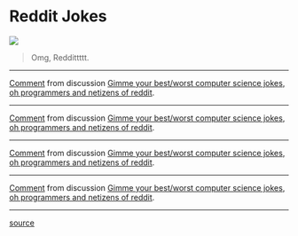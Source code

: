 # Reddit Jokes

![](http://sp.reddit.com/obeyFinal.jpg)

> Omg, Reddittttt.

---

<div class="reddit-embed"  data-embed-media="www.redditmedia.com"  data-embed-live="true"  data-embed-created="2015-04-06T01:22:10.630Z"><a href="https://www.reddit.com/r/AskReddit/comments/m32f7/gimme_your_bestworst_computer_science_jokes_oh/c2xohbv">Comment</a> from discussion <a href="https://www.reddit.com/r/AskReddit/comments/m32f7/gimme_your_bestworst_computer_science_jokes_oh/">Gimme your best/worst computer science jokes, oh programmers and netizens of reddit</a>.</div><script async src="https://www.redditstatic.com/comment-embed.js"></script>

---

<div class="reddit-embed"  data-embed-media="www.redditmedia.com"  data-embed-live="true"  data-embed-created="2015-04-06T01:32:02.831Z"><a href="https://www.reddit.com/r/AskReddit/comments/m32f7/gimme_your_bestworst_computer_science_jokes_oh/c2xqepx">Comment</a> from discussion <a href="https://www.reddit.com/r/AskReddit/comments/m32f7/gimme_your_bestworst_computer_science_jokes_oh/">Gimme your best/worst computer science jokes, oh programmers and netizens of reddit</a>.</div><script async src="https://www.redditstatic.com/comment-embed.js"></script>

---

<div class="reddit-embed"  data-embed-media="www.redditmedia.com"  data-embed-live="true"  data-embed-created="2015-04-06T01:32:40.162Z"><a href="https://www.reddit.com/r/AskReddit/comments/m32f7/gimme_your_bestworst_computer_science_jokes_oh/c2xoh0e">Comment</a> from discussion <a href="https://www.reddit.com/r/AskReddit/comments/m32f7/gimme_your_bestworst_computer_science_jokes_oh/">Gimme your best/worst computer science jokes, oh programmers and netizens of reddit</a>.</div><script async src="https://www.redditstatic.com/comment-embed.js"></script>

---

<div class="reddit-embed"  data-embed-media="www.redditmedia.com"  data-embed-live="true"  data-embed-created="2015-04-06T01:33:02.079Z"><a href="https://www.reddit.com/r/AskReddit/comments/m32f7/gimme_your_bestworst_computer_science_jokes_oh/c2xqrym">Comment</a> from discussion <a href="https://www.reddit.com/r/AskReddit/comments/m32f7/gimme_your_bestworst_computer_science_jokes_oh/">Gimme your best/worst computer science jokes, oh programmers and netizens of reddit</a>.</div><script async src="https://www.redditstatic.com/comment-embed.js"></script>

---

[source](http://www.reddit.com/r/AskReddit/comments/m32f7/gimme_your_bestworst_computer_science_jokes_oh/)
